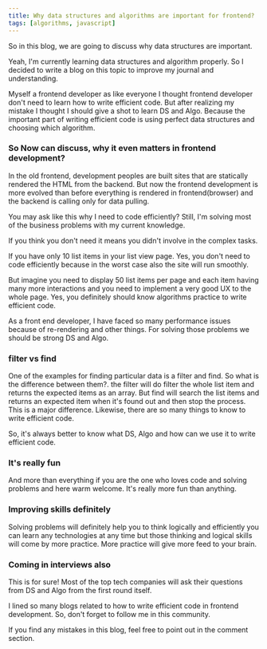 ```yaml
---
title: Why data structures and algorithms are important for frontend?
tags: [algorithms, javascript]
---
```


So in this blog, we are going to discuss why data structures are important.

Yeah, I'm currently learning data structures and algorithm properly. So I decided to write a blog on this topic to improve my journal and understanding.

Myself a frontend developer as like everyone I thought frontend developer don't need to learn how to write efficient code. But after realizing my mistake I thought I should give a shot to learn DS and Algo. Because the important part of writing efficient code is using perfect data structures and choosing which algorithm.

### So Now can discuss, why it even matters in frontend development?

In the old frontend, development peoples are built sites that are statically rendered the HTML from the backend. But now the frontend development is more evolved than before everything is rendered in frontend(browser) and the backend is calling only for data pulling.

You may ask like this why I need to code efficiently? Still, I'm solving most of the business problems with my current knowledge.

If you think you don't need it means you didn't involve in the complex tasks.

If you have only 10 list items in your list view page. Yes, you don't need to code efficiently because in the worst case also the site will run smoothly.

But imagine you need to display 50 list items per page and each item having many more interactions and you need to implement a very good UX to the whole page. Yes, you definitely should know algorithms practice to write efficient code.

As a front end developer, I have faced so many performance issues because of re-rendering and other things. For solving those problems we should be strong DS and Algo.

### filter vs find

One of the examples for finding particular data is a filter and find. So what is the difference between them?. the filter will do filter the whole list item and returns the expected items as an array. But find will search the list items and returns an expected item when it's found out and then stop the process. This is a major difference. Likewise, there are so many things to know to write efficient code.

So, it's always better to know what DS, Algo and how can we use it to write efficient code.

### It's really fun

And more than everything if you are the one who loves code and solving problems and here warm welcome. It's really more fun than anything.

### Improving skills definitely

Solving problems will definitely help you to think logically and efficiently you can learn any technologies at any time but those thinking and logical skills will come by more practice. More practice will give more feed to your brain.

### Coming in interviews also

This is for sure! Most of the top tech companies will ask their questions from DS and Algo from the first round itself.

I lined so many blogs related to how to write efficient code in frontend development. So, don't forget to follow me in this community.

If you find any mistakes in this blog, feel free to point out in the comment section.
